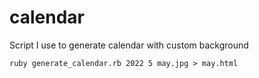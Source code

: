 # calendar

Script I use to generate calendar with custom background

```
ruby generate_calendar.rb 2022 5 may.jpg > may.html
```

